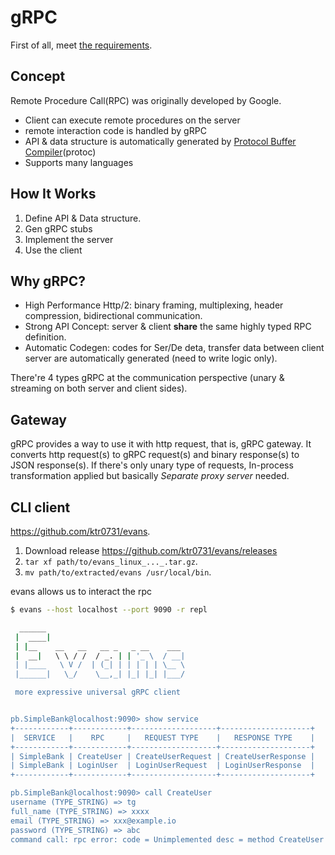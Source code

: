 # gRPC

First of all, meet [the requirements](https://grpc.io/docs/languages/go/quickstart/).

## Concept

Remote Procedure Call(RPC) was originally developed by Google.

- Client can execute remote procedures on the server
- remote interaction code is handled by gRPC
- API & data structure is automatically generated by [Protocol Buffer Compiler](https://grpc.io/docs/protoc-installation/)(protoc)
- Supports many languages

## How It Works

1. Define API & Data structure.
2. Gen gRPC stubs
3. Implement the server
4. Use the client

## Why gRPC?

- High Performance Http/2: binary framing, multiplexing, header compression, bidirectional communication.
- Strong API Concept: server & client **share** the same highly typed RPC definition.
- Automatic Codegen: codes for Ser/De deta, transfer data between client server are automatically generated (need to write logic only).

There're 4 types gRPC at the communication perspective (unary & streaming on both server and client sides).

## Gateway

gRPC provides a way to use it with http request, that is, gRPC gateway.
It converts http request(s) to gRPC request(s) and binary response(s) to JSON response(s).
If there's only unary type of requests, In-process transformation applied but basically *Separate proxy server* needed.

## CLI client

https://github.com/ktr0731/evans.

1. Download release https://github.com/ktr0731/evans/releases
2. `tar xf path/to/evans_linux_..._.tar.gz`.
3. `mv path/to/extracted/evans /usr/local/bin`.

evans allows us to interact the rpc

```bash
$ evans --host localhost --port 9090 -r repl

  ______
 |  ____|
 | |__    __   __   __ _   _ __    ___
 |  __|   \ \ / /  / _. | | '_ \  / __|
 | |____   \ V /  | (_| | | | | | \__ \
 |______|   \_/    \__,_| |_| |_| |___/

 more expressive universal gRPC client


pb.SimpleBank@localhost:9090> show service
+------------+------------+-------------------+--------------------+
|  SERVICE   |    RPC     |   REQUEST TYPE    |   RESPONSE TYPE    |
+------------+------------+-------------------+--------------------+
| SimpleBank | CreateUser | CreateUserRequest | CreateUserResponse |
| SimpleBank | LoginUser  | LoginUserRequest  | LoginUserResponse  |
+------------+------------+-------------------+--------------------+

pb.SimpleBank@localhost:9090> call CreateUser
username (TYPE_STRING) => tg
full_name (TYPE_STRING) => xxxx
email (TYPE_STRING) => xxx@example.io
password (TYPE_STRING) => abc
command call: rpc error: code = Unimplemented desc = method CreateUser not implemented
```
